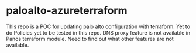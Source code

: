 # paloalto-azureterraform
This repo is a POC for updating palo alto configuration with terraform. 
Yet to do
  Policies yet to be tested in this repo.
DNS proxy feature is not available in Panos terraform module. Need to find out what other features are not available. 
